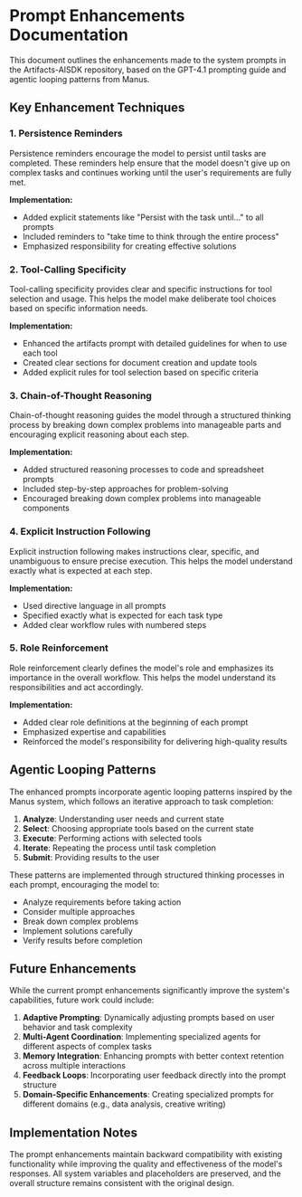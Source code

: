 # Prompt Enhancements Documentation

This document outlines the enhancements made to the system prompts in the Artifacts-AISDK repository, based on the GPT-4.1 prompting guide and agentic looping patterns from Manus.

## Key Enhancement Techniques

### 1. Persistence Reminders

Persistence reminders encourage the model to persist until tasks are completed. These reminders help ensure that the model doesn't give up on complex tasks and continues working until the user's requirements are fully met.

**Implementation:**
- Added explicit statements like "Persist with the task until..." to all prompts
- Included reminders to "take time to think through the entire process"
- Emphasized responsibility for creating effective solutions

### 2. Tool-Calling Specificity

Tool-calling specificity provides clear and specific instructions for tool selection and usage. This helps the model make deliberate tool choices based on specific information needs.

**Implementation:**
- Enhanced the artifacts prompt with detailed guidelines for when to use each tool
- Created clear sections for document creation and update tools
- Added explicit rules for tool selection based on specific criteria

### 3. Chain-of-Thought Reasoning

Chain-of-thought reasoning guides the model through a structured thinking process by breaking down complex problems into manageable parts and encouraging explicit reasoning about each step.

**Implementation:**
- Added structured reasoning processes to code and spreadsheet prompts
- Included step-by-step approaches for problem-solving
- Encouraged breaking down complex problems into manageable components

### 4. Explicit Instruction Following

Explicit instruction following makes instructions clear, specific, and unambiguous to ensure precise execution. This helps the model understand exactly what is expected at each step.

**Implementation:**
- Used directive language in all prompts
- Specified exactly what is expected for each task type
- Added clear workflow rules with numbered steps

### 5. Role Reinforcement

Role reinforcement clearly defines the model's role and emphasizes its importance in the overall workflow. This helps the model understand its responsibilities and act accordingly.

**Implementation:**
- Added clear role definitions at the beginning of each prompt
- Emphasized expertise and capabilities
- Reinforced the model's responsibility for delivering high-quality results

## Agentic Looping Patterns

The enhanced prompts incorporate agentic looping patterns inspired by the Manus system, which follows an iterative approach to task completion:

1. **Analyze**: Understanding user needs and current state
2. **Select**: Choosing appropriate tools based on the current state
3. **Execute**: Performing actions with selected tools
4. **Iterate**: Repeating the process until task completion
5. **Submit**: Providing results to the user

These patterns are implemented through structured thinking processes in each prompt, encouraging the model to:
- Analyze requirements before taking action
- Consider multiple approaches
- Break down complex problems
- Implement solutions carefully
- Verify results before completion

## Future Enhancements

While the current prompt enhancements significantly improve the system's capabilities, future work could include:

1. **Adaptive Prompting**: Dynamically adjusting prompts based on user behavior and task complexity
2. **Multi-Agent Coordination**: Implementing specialized agents for different aspects of complex tasks
3. **Memory Integration**: Enhancing prompts with better context retention across multiple interactions
4. **Feedback Loops**: Incorporating user feedback directly into the prompt structure
5. **Domain-Specific Enhancements**: Creating specialized prompts for different domains (e.g., data analysis, creative writing)

## Implementation Notes

The prompt enhancements maintain backward compatibility with existing functionality while improving the quality and effectiveness of the model's responses. All system variables and placeholders are preserved, and the overall structure remains consistent with the original design.
